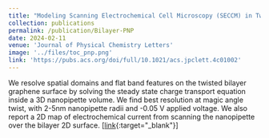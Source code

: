 ```yaml
---
title: "Modeling Scanning Electrochemical Cell Microscopy (SECCM) in Twisted Bilayer Graphene"
collection: publications
permalink: /publication/Bilayer-PNP
date: 2024-02-11
venue: 'Journal of Physical Chemistry Letters'
image: '../files/toc_pnp.png'
link: 'https://pubs.acs.org/doi/full/10.1021/acs.jpclett.4c01002'
---
```

We resolve spatial domains and flat band features on the twisted bilayer graphene surface by solving the steady state charge transport equation inside a 3D nanopipette volume. We find best resolution at magic angle twist, with 2-5nm nanopipette radii and -0.05 V applied voltage. We also report a 2D map of electrochemical current from scanning the nanopipette over the bilayer 2D surface. \[[link](https://pubs.acs.org/doi/full/10.1021/acs.jpclett.4c01002){:target="_blank"}\]
